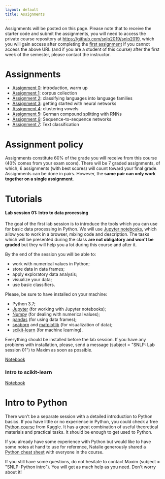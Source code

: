 ```yaml
---
layout: default
title: Assignments
---
```


Assignments will be posted on this page.
Please note that to receive the starter code
and submit the assignments,
you will need to access the private course repository
at <https://github.com/snlp2019/snlp2019>,
which you will gain access after completing
the [first assignment](https://snlp2019.github.io/a0/)
If you cannot access the above URL (and if you are a student of this course)
after the first week of the semester,
please contact the instructor.

# Assignments

- [Assignment 0](https://snlp2019.github.io/a0/): introduction, warm up
- [Assignment 1](https://snlp2019.github.io/a1/): corpus collection
- [Assignment 2](https://snlp2019.github.io/a2/):
    classifying languages into language families
- [Assignment 3](https://snlp2019.github.io/a3/):
    getting started with neural networks
- [Assignment 4](https://snlp2019.github.io/a4/):
    clustering vowels
- [Assignment 5](https://snlp2019.github.io/a5/):
    German compound splitting with RNNs
- [Assignment 6](https://snlp2019.github.io/a6/):
    Sequence-to-sequence networks
- [Assignment 7](https://snlp2019.github.io/a7/):
    Text classification

# Assignment policy

Assignments constitute 60% of the grade you will receive from this
course (40% comes from your exam score).
There will be 7 graded assignments, of which,
6 assignments (with best scores) will count toward your final grade.
Assignments can be done in pairs.
However, the **same pair can only work together on a single assignment**.

# Tutorials

#### Lab session 01: Intro to data processing

The goal of the first lab session is to introduce the tools which you can use for basic data processing in Python.
We will use [Jupyter notebooks](https://jupyter.org/index.html), which allow you to work in a browser, mixing code and description. The tasks which will be presented during the class **are not obligatory and won't be graded** but they will help you a lot during this course and after it.

By the end of the session you will be able to:
* work with numerical values in Python;
* store data in data frames;
* apply exploratory data analysis;
* visualize your data;
* use basic classifiers.

Please, be sure to have installed on your machine:
* Python 3.7;
* [Jupyter](https://jupyter.org/install) (for working with Jupyter notebooks);
* [Numpy](https://www.numpy.org/) (for dealing with numerical values);
* [pandas](https://pandas.pydata.org/index.html) (for using data frames);
* [seaborn](https://seaborn.pydata.org/installing.html) and [matplotlib](https://matplotlib.org/users/installing.html) (for visualization of data);
* [scikit-learn](https://scikit-learn.org/stable/install.html) (for machine learning).

Everything should be installed before the lab session. If you have any problems with installation, please, send a message (subject = "SNLP: Lab session 01") to Maxim as soon as possible.

[Notebook](https://snlp2019.github.io/slides/numpy_intro.ipynb)

### Intro to scikit-learn
[Notebook](https://github.com/snlp2019/snlp2019/blob/master/material/sl_into.ipynb)

# Intro to Python

There won't be a separate session with a detailed introduction to Python basics. If you have little or no experience in Python, you could check a free [Python course](https://www.kaggle.com/learn/python) from Kaggle. It has a great combination of useful theoretical materials and practical tasks. It should be enough to get used to Python.

If you already have some experience with Python but would like to have some notes at hand to use for reference, Natalie generously shared a [Python cheat sheet](https://github.com/snlp2019/snlp2019/blob/master/material/cheatsheet_python.pdf) with everyone in the course.

If you still have some questions, do not hesitate to contact Maxim (subject = "SNLP: Python intro"). You will get as much help as you need. Don't worry about it!
